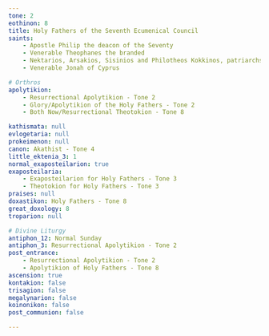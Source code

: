 ```yaml
---
tone: 2
eothinon: 8
title: Holy Fathers of the Seventh Ecumenical Council
saints:
    - Apostle Philip the deacon of the Seventy
    - Venerable Theophanes the branded
    - Nektarios, Arsakios, Sisinios and Philotheos Kokkinos, patriarchs of Constantinople
    - Venerable Jonah of Cyprus

# Orthros
apolytikion:
    - Resurrectional Apolytikion - Tone 2
    - Glory/Apolytikion of the Holy Fathers - Tone 2
    - Both Now/Resurrectional Theotokion - Tone 8

kathismata: null
evlogetaria: null
prokeimenon: null
canon: Akathist - Tone 4
little_ektenia_3: 1
normal_exaposteilarion: true
exaposteilaria:
    - Exaposteilarion for Holy Fathers - Tone 3
    - Theotokion for Holy Fathers - Tone 3
praises: null
doxastikon: Holy Fathers - Tone 8
great_doxology: 8
troparion: null

# Divine Liturgy
antiphon_12: Normal Sunday
antiphon_3: Resurrectional Apolytikion - Tone 2
post_entrance:
    - Resurrectional Apolytikion - Tone 2
    - Apolytikion of Holy Fathers - Tone 8
ascension: true
kontakion: false
trisagion: false
megalynarion: false
koinonikon: false
post_communion: false

---
```


